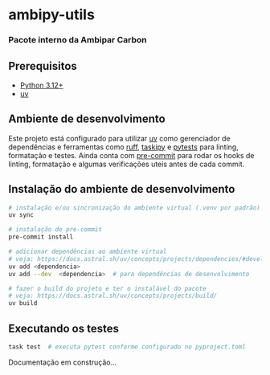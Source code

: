 # ambipy-utils
### Pacote interno da Ambipar Carbon

## Prerequisitos
- [Python 3.12+](https://www.python.org/downloads/)
- [uv](https://docs.astral.sh/uv/)

## Ambiente de desenvolvimento

Este projeto está configurado para utilizar [uv](https://docs.astral.sh/uv/) como gerenciador de dependências e ferramentas como [ruff](https://docs.astral.sh/ruff/), [taskipy](https://github.com/taskipy/taskipy) e [pytests](https://docs.pytest.org/) para linting, formatação e testes. Ainda conta com [pre-commit](https://pre-commit.com/) para rodar os hooks de linting, formatação e algumas verificações uteis antes de cada commit.

## Instalação do ambiente de desenvolvimento

```bash
# instalação e/ou sincronização do ambiente virtual (.venv por padrão)
uv sync

# instalação do pre-commit
pre-commit install

# adicionar dependências ao ambiente virtual
# veja: https://docs.astral.sh/uv/concepts/projects/dependencies/#development-dependencies
uv add <dependencia>
uv add --dev  <dependencia>  # para dependências de desenvolvimento

# fazer o build do projeto e ter o instalável do pacote
# veja: https://docs.astral.sh/uv/concepts/projects/build/
uv build
```

## Executando os testes

```bash
task test  # executa pytest conforme configurado no pyproject.toml
```

Documentação em construção...
